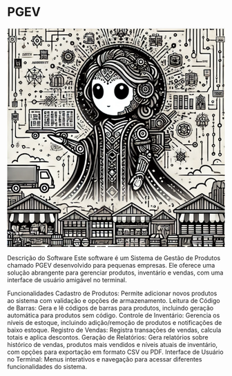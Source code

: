 # PGEV

![PGEV](img_prev/pgev.png)

Descrição do Software
Este software é um Sistema de Gestão de Produtos chamado PGEV desenvolvido para pequenas empresas. Ele oferece uma solução abrangente para gerenciar produtos, inventário e vendas, com uma interface de usuário amigável no terminal.

Funcionalidades
Cadastro de Produtos: Permite adicionar novos produtos ao sistema com validação e opções de armazenamento.
Leitura de Código de Barras: Gera e lê códigos de barras para produtos, incluindo geração automática para produtos sem código.
Controle de Inventário: Gerencia os níveis de estoque, incluindo adição/remoção de produtos e notificações de baixo estoque.
Registro de Vendas: Registra transações de vendas, calcula totais e aplica descontos.
Geração de Relatórios: Gera relatórios sobre histórico de vendas, produtos mais vendidos e níveis atuais de inventário, com opções para exportação em formato CSV ou PDF.
Interface de Usuário no Terminal: Menus interativos e navegação para acessar diferentes funcionalidades do sistema.
